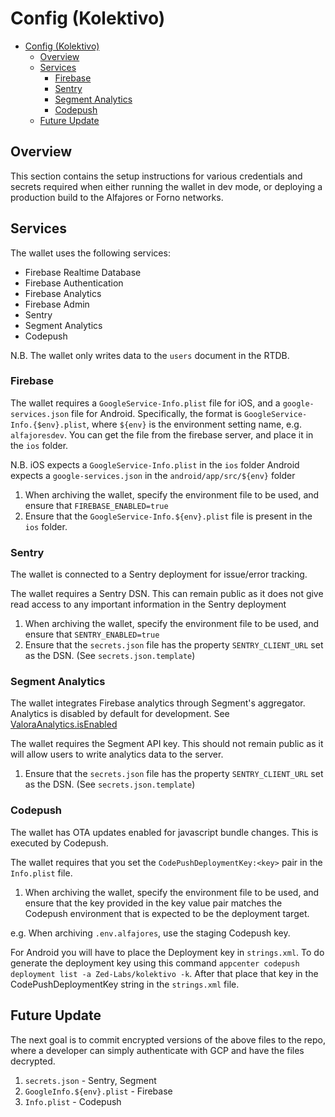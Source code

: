 # Config (Kolektivo)

- [Config (Kolektivo)](#config-kolektivo)
  - [Overview](#overview)
  - [Services](#services)
    - [Firebase](#firebase)
    - [Sentry](#sentry)
    - [Segment Analytics](#segment-analytics)
    - [Codepush](#codepush)
  - [Future Update](#future-update)

## Overview

This section contains the setup instructions for various credentials and secrets required when either running the wallet in dev mode, or deploying a production build to the Alfajores or Forno networks.

## Services

The wallet uses the following services:

- Firebase Realtime Database
- Firebase Authentication
- Firebase Analytics
- Firebase Admin
- Sentry
- Segment Analytics
- Codepush

N.B. The wallet only writes data to the `users` document in the RTDB.

### Firebase

The wallet requires a `GoogleService-Info.plist` file for iOS, and a `google-services.json` file for Android. Specifically, the format is `GoogleService-Info.{$env}.plist`, where `${env}` is the environment setting name, e.g. `alfajoresdev`. You can get the file from the firebase server, and place it in the `ios` folder.

N.B.
iOS expects a `GoogleService-Info.plist` in the `ios` folder
Android expects a `google-services.json` in the `android/app/src/${env}` folder

1. When archiving the wallet, specify the environment file to be used, and ensure that `FIREBASE_ENABLED=true`
2. Ensure that the `GoogleService-Info.${env}.plist` file is present in the `ios` folder.

### Sentry

The wallet is connected to a Sentry deployment for issue/error tracking.

The wallet requires a Sentry DSN. This can remain public as it does not give read access to any important information in the Sentry deployment

1. When archiving the wallet, specify the environment file to be used, and ensure that `SENTRY_ENABLED=true`
2. Ensure that the `secrets.json` file has the property `SENTRY_CLIENT_URL` set as the DSN. (See `secrets.json.template`)

### Segment Analytics

The wallet integrates Firebase analytics through Segment's aggregator. Analytics is disabled by default for development. See [ValoraAnalytics.isEnabled](src/analytics/ValoraAnalytics.ts)

The wallet requires the Segment API key. This should not remain public as it will allow users to write analytics data to the server.

1. Ensure that the `secrets.json` file has the property `SENTRY_CLIENT_URL` set as the DSN. (See `secrets.json.template`)

### Codepush

The wallet has OTA updates enabled for javascript bundle changes. This is executed by Codepush.

The wallet requires that you set the `CodePushDeploymentKey:<key>` pair in the `Info.plist` file.

1. When archiving the wallet, specify the environment file to be used, and ensure that the key provided in the key value pair matches the Codepush environment that is expected to be the deployment target.

e.g. When archiving `.env.alfajores`, use the staging Codepush key.

For Android you will have to place the Deployment key in `strings.xml`. To do generate the deployment key using this command `appcenter codepush deployment list -a Zed-Labs/kolektivo -k`. After that place that key in the CodePushDeploymentKey string in the `strings.xml` file.

## Future Update

The next goal is to commit encrypted versions of the above files to the repo, where a developer can simply authenticate with GCP and have the files decrypted.

1. `secrets.json` - Sentry, Segment
2. `GoogleInfo.${env}.plist` - Firebase
3. `Info.plist` - Codepush

